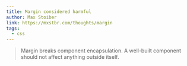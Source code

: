 ```yaml
---
title: Margin considered harmful
author: Max Stoiber
link: https://mxstbr.com/thoughts/margin
tags:
  - css
---
```


> Margin breaks component encapsulation. A well-built component should not affect anything outside itself.

